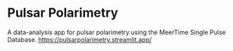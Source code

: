 # Pulsar Polarimetry
A data-analysis app for pulsar polarimetry using the MeerTime Single Pulse Database.
https://pulsarpolarimetry.streamlit.app/
